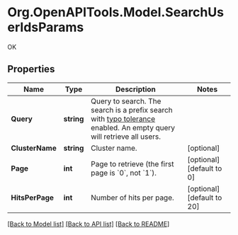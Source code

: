 # Org.OpenAPITools.Model.SearchUserIdsParams
OK

## Properties

Name | Type | Description | Notes
------------ | ------------- | ------------- | -------------
**Query** | **string** | Query to search. The search is a prefix search with [typo tolerance](https://www.algolia.com/doc/guides/managing-results/optimize-search-results/typo-tolerance/) enabled. An empty query will retrieve all users. | 
**ClusterName** | **string** | Cluster name. | [optional] 
**Page** | **int** | Page to retrieve (the first page is &#x60;0&#x60;, not &#x60;1&#x60;). | [optional] [default to 0]
**HitsPerPage** | **int** | Number of hits per page. | [optional] [default to 20]

[[Back to Model list]](../README.md#documentation-for-models) [[Back to API list]](../README.md#documentation-for-api-endpoints) [[Back to README]](../README.md)

